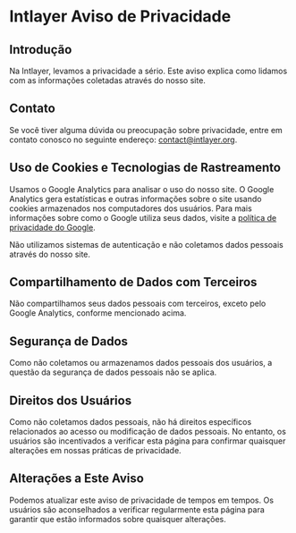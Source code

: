 # Intlayer Aviso de Privacidade

## Introdução

Na Intlayer, levamos a privacidade a sério. Este aviso explica como lidamos com as informações coletadas através do nosso site.

## Contato

Se você tiver alguma dúvida ou preocupação sobre privacidade, entre em contato conosco no seguinte endereço: [contact@intlayer.org](mailto:contact@intlayer.org).

## Uso de Cookies e Tecnologias de Rastreamento

Usamos o Google Analytics para analisar o uso do nosso site. O Google Analytics gera estatísticas e outras informações sobre o site usando cookies armazenados nos computadores dos usuários. Para mais informações sobre como o Google utiliza seus dados, visite a [política de privacidade do Google](https://policies.google.com/privacy).

Não utilizamos sistemas de autenticação e não coletamos dados pessoais através do nosso site.

## Compartilhamento de Dados com Terceiros

Não compartilhamos seus dados pessoais com terceiros, exceto pelo Google Analytics, conforme mencionado acima.

## Segurança de Dados

Como não coletamos ou armazenamos dados pessoais dos usuários, a questão da segurança de dados pessoais não se aplica.

## Direitos dos Usuários

Como não coletamos dados pessoais, não há direitos específicos relacionados ao acesso ou modificação de dados pessoais. No entanto, os usuários são incentivados a verificar esta página para confirmar quaisquer alterações em nossas práticas de privacidade.

## Alterações a Este Aviso

Podemos atualizar este aviso de privacidade de tempos em tempos. Os usuários são aconselhados a verificar regularmente esta página para garantir que estão informados sobre quaisquer alterações.
